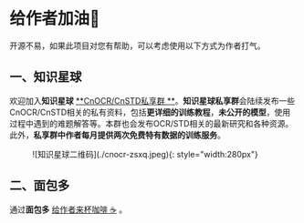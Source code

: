 # 给作者加油🥤

开源不易，如果此项目对您有帮助，可以考虑使用以下方式为作者打气。



## 一、知识星球

欢迎加入**知识星球** [**CnOCR/CnSTD私享群 **](https://t.zsxq.com/FEYZRJQ)。**知识星球私享群**会陆续发布一些CnOCR/CnSTD相关的私有资料，包括**更详细的训练教程**，**未公开的模型**，使用过程中遇到的难题解答等。本群也会发布OCR/STD相关的最新研究和各种资源。此外，**私享群中作者每月提供两次免费特有数据的训练服务**。

<figure markdown>
![知识星球二维码](./cnocr-zsxq.jpeg){: style="width:280px"}
</figure>


## 二、面包多

通过**面包多** [给作者来杯咖啡 ☕️](https://dun.mianbaoduo.com/@breezedeus) 。